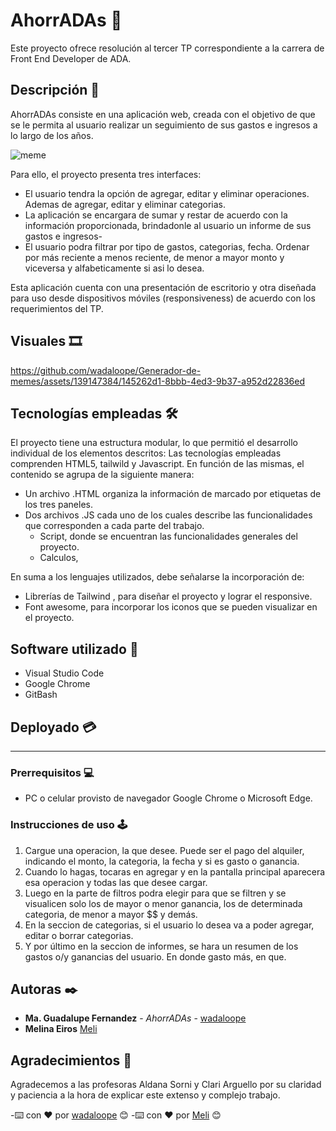 # AhorrADAs 🤑

Este proyecto ofrece resolución al tercer TP correspondiente a la carrera de Front End Developer de ADA.

## Descripción 💸

AhorrADAs consiste en una aplicación web, creada con el objetivo de que se le permita al usuario realizar un seguimiento de sus gastos e ingresos a lo largo de los años.

![meme](https://github.com/wadaloope/Generador-de-memes/assets/139147384/cf1f5e60-4311-4b53-8e4b-c4449e689527)

Para ello, el proyecto presenta tres interfaces:

- El usuario tendra la opción de agregar, editar y eliminar operaciones. Ademas de agregar, editar y eliminar categorias.
- La aplicación se encargara de sumar y restar de acuerdo con la información proporcionada, brindadonle al usuario un informe de sus gastos e ingresos-
- El usuario podra filtrar por tipo de gastos, categorias, fecha. Ordenar por más reciente a menos reciente, de menor a mayor monto y viceversa y alfabeticamente si asi lo desea.

Esta aplicación cuenta con una presentación de escritorio y otra diseñada para uso desde dispositivos móviles (responsiveness) de acuerdo con los requerimientos del TP.

## Visuales 🎞️​

https://github.com/wadaloope/Generador-de-memes/assets/139147384/145262d1-8bbb-4ed3-9b37-a952d22836ed

## Tecnologías empleadas 🛠️

El proyecto tiene una estructura modular, lo que permitió el desarrollo individual de los elementos descritos:
Las tecnologías empleadas comprenden HTML5, tailwild y Javascript. En función de las mismas, el contenido se agrupa de la siguiente manera:

- Un archivo .HTML organiza la información de marcado por etiquetas de los tres paneles.
- Dos archivos .JS cada uno de los cuales describe las funcionalidades que corresponden a cada parte del trabajo.
  - Script, donde se encuentran las funcionalidades generales del proyecto.
  - Calculos,

En suma a los lenguajes utilizados, debe señalarse la incorporación de:

- Librerías de Tailwind , para diseñar el proyecto y lograr el responsive.
- Font awesome, para incorporar los iconos que se pueden visualizar en el proyecto.

## Software utilizado ​💾​

- Visual Studio Code
- Google Chrome
- GitBash

## Deployado 💳

---

### Prerrequisitos 💻

- PC o celular provisto de navegador Google Chrome o Microsoft Edge.

### Instrucciones de uso 🕹️​

1. Cargue una operacion, la que desee. Puede ser el pago del alquiler, indicando el monto, la categoria, la fecha y si es gasto o ganancia.
2. Cuando lo hagas, tocaras en agregar y en la pantalla principal aparecera esa operacion y todas las que desee cargar.
3. Luego en la parte de filtros podra elegir para que se filtren y se visualicen solo los de mayor o menor ganancia, los de determinada categoria, de menor a mayor $$ y demás.
4. En la seccion de categorias, si el usuario lo desea va a poder agregar, editar o borrar categorias.
5. Y por último en la seccion de informes, se hara un resumen de los gastos o/y ganancias del usuario. En donde gasto más, en que.

## Autoras ✒️

- **Ma. Guadalupe Fernandez** - _AhorrADAs_ - [wadaloope](https://github.com/wadaloope/Generador-de-memes)
- **Melina Eiros** [Meli](https://github.com/MeliEiros)

## Agradecimientos 🎁

Agradecemos a las profesoras Aldana Sorni y Clari Arguello por su claridad y paciencia a la hora de explicar este extenso y complejo trabajo.

-⌨️ con ❤️ por [wadaloope](https://github.com/wadaloope) 😊
-⌨️ con ❤️ por [Meli](https://github.com/MeliEiros) 😊
